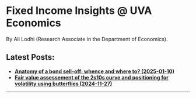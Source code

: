 

<h1>Fixed Income Insights @ UVA Economics</h1>


By Ali Lodhi (Research Associate in the Department of Economics).

## Latest Posts:

- [**Anatomy of a bond sell-off: whence and where to? (2025-01-10)**](post_2/body.md)
- [**Fair value assessement of the 2s10s curve and positioning for volatility using butterflies (2024-11-27)**](post_1/body.md)




---

